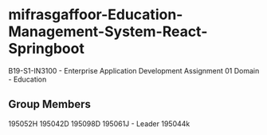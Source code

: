 # mifrasgaffoor-Education-Management-System-React-Springboot


B19-S1-IN3100 - Enterprise Application Development 
Assignment 01 
Domain  - Education  
                        

Group Members 
---------------

195052H 
195042D
195098D
195061J - Leader 
195044k


